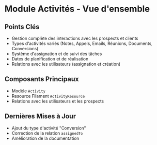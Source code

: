 # Module Activités - Vue d'ensemble

## Points Clés
- Gestion complète des interactions avec les prospects et clients
- Types d'activités variés (Notes, Appels, Emails, Réunions, Documents, Conversions)
- Système d'assignation et de suivi des tâches
- Dates de planification et de réalisation
- Relations avec les utilisateurs (assignation et création)

## Composants Principaux
- Modèle `Activity`
- Resource Filament `ActivityResource`
- Relations avec les utilisateurs et les prospects

## Dernières Mises à Jour
- Ajout du type d'activité "Conversion"
- Correction de la relation `assignedTo`
- Amélioration de la documentation
